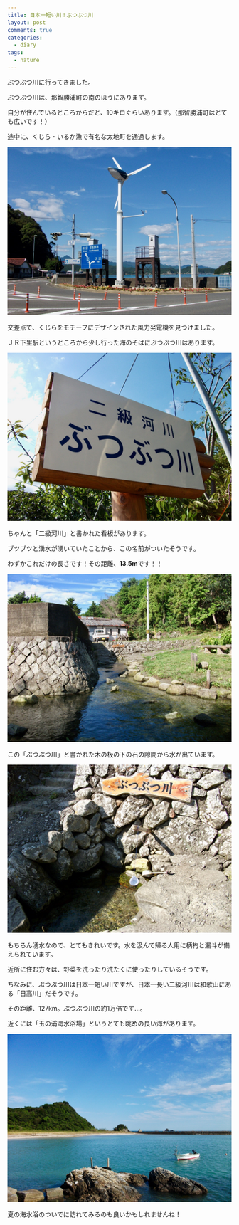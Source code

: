 ```yaml
---
title: 日本一短い川！ぶつぶつ川
layout: post
comments: true
categories:
  - diary
tags:
  - nature
---
```

ぶつぶつ川に行ってきました。

ぶつぶつ川は、那智勝浦町の南のほうにあります。

自分が住んでいるところからだと、10キロぐらいあります。（那智勝浦町はとても広いです！）

途中に、くじら・いるか漁で有名な太地町を通過します。

![くじら風力発電][1]

交差点で、くじらをモチーフにデザインされた風力発電機を見つけました。

ＪＲ下里駅というところから少し行った海のそばにぶつぶつ川はあります。

![ぶつぶつ川看板][2]

ちゃんと「二級河川」と書かれた看板があります。

ブツブツと湧水が湧いていたことから、この名前がついたそうです。

わずかこれだけの長さです！その距離、**13.5m**です！！

![ぶつぶつ川全体][3]

この「ぶつぶつ川」と書かれた木の板の下の石の隙間から水が出ています。

![ぶつぶつ川源流][4]

もちろん湧水なので、とてもきれいです。水を汲んで帰る人用に柄杓と漏斗が備えられています。

近所に住む方々は、野菜を洗ったり洗たくに使ったりしているそうです。

ちなみに、ぶつぶつ川は日本一短い川ですが、日本一長い二級河川は和歌山にある「日高川」だそうです。

その距離、127km。ぶつぶつ川の約1万倍です…。

近くには「玉の浦海水浴場」というとても眺めの良い海があります。

![玉の浦][5]

夏の海水浴のついでに訪れてみるのも良いかもしれませんね！


 [1]: /img/uploads/2009/10/butsubutsu-stream-1.jpg
 [2]: /img/uploads/2009/10/butsubutsu-stream-2.jpg
 [3]: /img/uploads/2009/10/butsubutsu-stream-3.jpg
 [4]: /img/uploads/2009/10/butsubutsu-stream-4.jpg
 [5]: /img/uploads/2009/10/butsubutsu-stream-5.jpg
